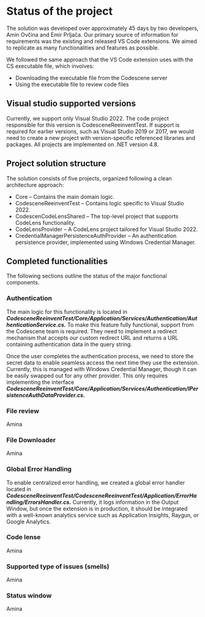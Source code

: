 ﻿# Status of the project
The solution was developed over approximately 45 days by two developers, Amin Ovčina and Emir Prljača. 
Our primary source of information for requirements was the existing and released VS Code extensions. We aimed to replicate as many functionalities and features as possible.

We followed the same approach that the VS Code extension uses with the CS executable file, which involves:

* Downloading the executable file from the Codescene server
* Using the executable file to review code files


## Visual studio supported versions
Currently, we support only Visual Studio 2022. The code project responsible for this version is CodesceneReeinventTest. 
If support is required for earlier versions, such as Visual Studio 2019 or 2017, we would need to create a new project with version-specific referenced libraries and packages. 
All projects are implemented on .NET version 4.8.

## Project solution structure
The solution consists of five projects, organized following a clean architecture approach:

* Core – Contains the main domain logic.
* CodesceneReeinventTest – Contains logic specific to Visual Studio 2022.
* CodescenCodeLensShared – The top-level project that supports CodeLens functionality.
* CodeLensProvider – A CodeLens project tailored for Visual Studio 2022.
* CredentialManagerPersistenceAuthProvider – An authentication persistence provider, implemented using Windows Credential Manager.

## Completed functionalities
The following sections outline the status of the major functional components.

### Authentication
The main logic for this functionality is located in
***CodesceneReeinventTest/Core/Application/Services/Authentication/AuthenticationService.cs.***
To make this feature fully functional, support from the Codescene team is required. 
They need to implement a redirect mechanism that accepts our custom redirect URL and returns a URL containing authentication data in the query string.

Once the user completes the authentication process, we need to store the secret data to enable seamless access the next time they use the extension. 
Currently, this is managed with Windows Credential Manager, though it can be easily swapped out for any other provider. This only requires implementing the interface
***CodesceneReeinventTest/Core/Application/Services/Authentication/IPersistenceAuthDataProvider.cs.***

### File review
Amina

### File Downloader
Amina

### Global Error Handling
To enable centralized error handling, we created a global error handler located in
***CodesceneReeinventTest/CodesceneReeinventTest/Application/ErrorHandling/ErrorsHandler.cs.***
Currently, it logs information in the Output Window, but once the extension is in production, it should be integrated with a well-known analytics service such as Application Insights, Raygun, or Google Analytics.

### Code lense
Amina

### Supported type of issues (smells)
Amina


### Status window
Amina